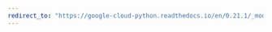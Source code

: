 ```yaml
---
redirect_to: "https://google-cloud-python.readthedocs.io/en/0.21.1/_modules/google/cloud/dns/connection.html"
---
```

